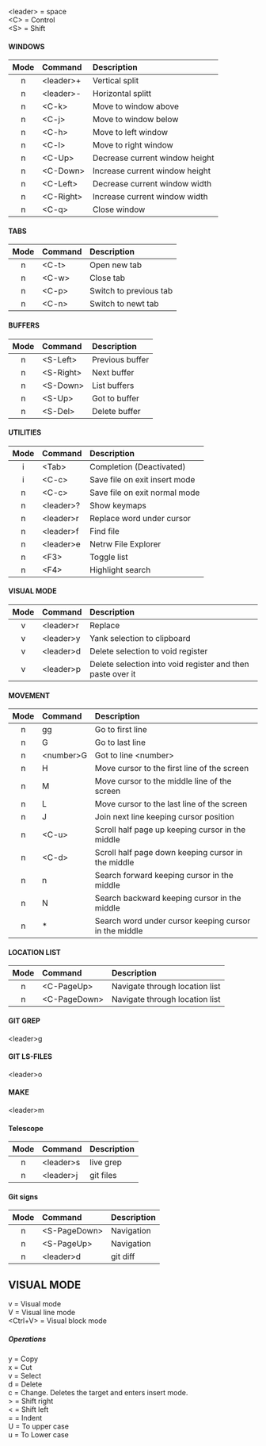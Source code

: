 \<leader> = space<br/>
\<C> = Control<br/>
\<S> = Shift<br/>

<h4>WINDOWS</h4>

| Mode  | Command     | Description                     |
| :---: | :---        | :---                            |
| n     | \<leader>+  | Vertical split                  |
| n     | \<leader>-  | Horizontal splitt               |
| n     | \<C-k>      | Move to window above            |
| n     | \<C-j>      | Move to window below            |
| n     | \<C-h>      | Move to left window             |
| n     | \<C-l>      | Move to right window            |
| n     | \<C-Up>     | Decrease current window height  |
| n     | \<C-Down>   | Increase current window height  |
| n     | \<C-Left>   | Decrease current window width   |
| n     | \<C-Right>  | Increase current window width   |
| n     | \<C-q>      | Close window                    |

<h4>TABS</h4>

| Mode  | Command | Description             |
| :---: | :---    | :---                    |
| n     | \<C-t>  | Open new tab            |
| n     | \<C-w>  | Close tab               |
| n     | \<C-p>  | Switch to previous tab  |
| n     | \<C-n>  | Switch to newt tab      |

<h4>BUFFERS</h4>

| Mode  | Command     | Description       |
| :---: | :---        | :---              |
| n     | \<S-Left>   | Previous buffer   |
| n     | \<S-Right>  | Next buffer       |
| n     | \<S-Down>   | List buffers      |
| n     | \<S-Up>     | Got to buffer     |
| n     | \<S-Del>    | Delete buffer     |

<h4>UTILITIES</h4>

| Mode  | Command     | Description                     |
| :---: | :---        | :---                            |
| i     | \<Tab>      | Completion (Deactivated)        |
| i     | \<C-c>      | Save file on exit insert mode   |
| n     | \<C-c>      | Save file on exit normal mode   |
| n     | \<leader>?  | Show keymaps                    |
| n     | \<leader>r  | Replace word under cursor       |
| n     | \<leader>f  | Find file                       |
| n     | \<leader>e  | Netrw File Explorer             |
| n     | \<F3>       | Toggle list                     |
| n     | \<F4>       | Highlight search                |

<h4>VISUAL MODE</h4>

| Mode  | Command     | Description                                                 |
| :---: | :---        | :---                                                        |
| v     | \<leader>r  | Replace                                                     |
| v     | \<leader>y  | Yank selection to clipboard                                 |
| v     | \<leader>d  | Delete selection to void register                           |
| v     | \<leader>p  | Delete selection into void register and then paste over it  |

<h4>MOVEMENT</h4>

| Mode  | Command   | Description                                               |
| :---: | :---      | :---                                                      |
| n     | gg          | Go to first line                                        |
| n     | G           | Go to last line                                         |
| n     | \<number>G  | Got to line \<number>                                   |
| n     | H           | Move cursor to the first line of the screen             |
| n     | M           | Move cursor to the middle line of the screen            |
| n     | L           | Move cursor to the last line of the screen              |
| n     | J           | Join next line keeping cursor position                  |
| n     | \<C-u>      | Scroll half page up keeping cursor in the middle        |
| n     | \<C-d>      | Scroll half page down keeping cursor in the middle      |
| n     | n           | Search forward keeping cursor in the middle             |
| n     | N           | Search backward keeping cursor in the middle            |
| n     | *           | Search word under cursor keeping cursor in the middle   |

<h4>LOCATION LIST</h4>

| Mode  | Command         | Description                     |
| :---: | :---            | :---                            |
| n     | \<C-PageUp>     | Navigate through location list  |
| n     | \<C-PageDown>   | Navigate through location list  |

<h4>GIT GREP</h4>

\<leader>g

<h4>GIT LS-FILES</h4>

\<leader>o

<h4>MAKE</h4>

\<leader>m

<h4>Telescope</h4>

| Mode  | Command      | Description    |
| :---: | :---         | :---           |
| n     | \<leader>s   | live grep      |
| n     | \<leader>j   | git files      |

<h4>Git signs</h4>

| Mode  | Command         | Description    |
| :---: | :---            | :---           |
| n     | \<S-PageDown>   | Navigation     |
| n     | \<S-PageUp>     | Navigation     |
| n     | \<leader>d      | git diff       |

<h2>VISUAL MODE</h2>

v = Visual mode<br/>
V = Visual line mode<br/>
\<Ctrl+V> = Visual block mode<br/>

<h5>Operations</h5>
y = Copy<br/>
x = Cut<br/>
v = Select<br/>
d = Delete<br/>
c = Change. Deletes the target and enters insert mode.<br/>
> = Shift right<br/>
< = Shift left<br/>
= = Indent<br/>
U = To upper case<br/>
u = To Lower case<br/>
